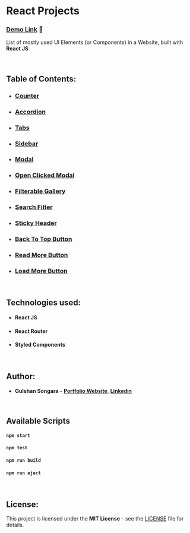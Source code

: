 # React Projects

### [Demo Link](https://gulshan-react-projects.netlify.app/) 🔗

List of mostly used UI Elements (or Components) in a Website, built with **React JS**

<br/>

## Table of Contents:

- ### [Counter](https://gulshan-react-projects.netlify.app/counter)
- ### [Accordion](https://gulshan-react-projects.netlify.app/accordion)
- ### [Tabs](https://gulshan-react-projects.netlify.app/tabs)
- ### [Sidebar](https://gulshan-react-projects.netlify.app/sidebar)
- ### [Modal](https://gulshan-react-projects.netlify.app/modal)
- ### [Open Clicked Modal](https://gulshan-react-projects.netlify.app/clicked-modal)
- ### [Filterable Gallery](https://gulshan-react-projects.netlify.app/filterable-gallery)
- ### [Search Filter](https://gulshan-react-projects.netlify.app/search-filter)
- ### [Sticky Header](https://gulshan-react-projects.netlify.app/sticky-header)
- ### [Back To Top Button](https://gulshan-react-projects.netlify.app/back-top)
- ### [Read More Button](https://gulshan-react-projects.netlify.app/read-more)
- ### [Load More Button](https://gulshan-react-projects.netlify.app/load-more)

<br/>

## Technologies used:

- #### **React JS**
- #### **React Router**
- #### **Styled Components**

<br/>

## Author:

- **Gulshan Songara** - **[Portfolio Website](https://gulshansongara.netlify.app)**, **[Linkedin](https://www.linkedin.com/in/gulshan-songara/)**

<br/>

## Available Scripts

#### `npm start`

#### `npm test`

#### `npm run build`

#### `npm run eject`

<br/>

## License:

This project is licensed under the  **MIT License** - see the [LICENSE](LICENSE) file for details.
